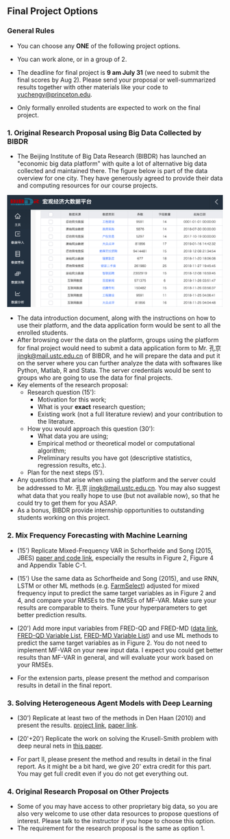 ## Final Project Options

### General Rules

- You can choose any **ONE** of the following project options. 

- You can work alone, or in a group of 2.

- The deadline for final project is **9 am July 31** (we need to submit the final scores by Aug 2). Please send your proposal or well-summarized results together with other materials like your code to yuchengy@princeton.edu.

- Only formally enrolled students are expected to work on the final project.

  

### 1. Original Research Proposal using Big Data Collected by BIBDR

- The Beijing Institute of Big Data Research (BIBDR) has launched an "economic big data platform" with quite a lot of alternative big data collected and maintained there. The figure below is part of the data overview for one city. They have generously agreed to provide their data and computing resources for our course projects. 

![bibdr2](./fig/bibdr2.png)

- The data introduction document, along with the instructions on how to use their platform, and the data application form would be sent to all the enrolled students. 
- After browsing over the data on the platform, groups using the platform for final project would need to submit a data application form to Mr. 孔京  jingk@mail.ustc.edu.cn of BIBDR, and he will prepare the data and put it on the server where you can further analyze the data with softwares like Python, Matlab, R and Stata. The server credentials would be sent to groups who are going to use the data for final projects.
- Key elements of the research proposal:
  - Research question (15'): 
    - Motivation for this work;
    - What is your **exact** research question;
    - Existing work (not a full literature review) and your contribution to the literature.
  - How you would approach this question (30'):
    - What data you are using;
    - Empirical method or theoretical model or computational algorithm;
    - Preliminary results you have got (descriptive statistics, regression results, etc.).
  - Plan for the next steps (5').
- Any questions that arise when using the platform and the server could be addressed to Mr. 孔京 jingk@mail.ustc.edu.cn. You may also suggest what data that you really hope to use (but not available now), so that he could try to get them for you ASAP. 
- As a bonus, BIBDR provide internship opportunities to outstanding students working on this project. 



### 2. Mix Frequency Forecasting with Machine Learning

- (15') Replicate Mixed-Frequency VAR in Schorfheide and Song (2015, JBES) [paper and code link](https://web.sas.upenn.edu/schorf/publications/), especially the results in Figure 2, Figure 4 and Appendix Table C-1. 

- (15') Use the same data as Schorfheide and Song (2015), and use RNN, LSTM or other ML methods (e.g. [FarmSelect](https://cran.r-project.org/web/packages/FarmSelect/index.html)) adjusted for mixed frequency input to predict the same target variables as in Figure 2 and 4, and compare your RMSEs to the RMSEs of MF-VAR. Make sure your results are comparable to theirs. Tune your hyperparameters to get better prediction results. 

- (20') Add more input variables from FRED-QD and FRED-MD ([data link](https://research.stlouisfed.org/econ/mccracken/fred-databases/), [FRED-QD Variable List](https://s3.amazonaws.com/files.fred.stlouisfed.org/fred-md/FRED-QD_appendix.pdf), [FRED-MD Variable List](https://s3.amazonaws.com/files.fred.stlouisfed.org/fred-md/Appendix_Tables_Update.pdf)) and use ML methods to predict the same target variables as in Figure 2. You do not need to implement MF-VAR on your new input data. I expect you could get better results than MF-VAR in general, and will evaluate your work based on your RMSEs. 

- For the extension parts, please present the method and comparison results in detail in the final report. 

  

### 3. Solving Heterogeneous Agent Models with Deep Learning

- (30') Replicate at least two of the methods in Den Haan (2010) and present the results. [project link](http://www.wouterdenhaan.com/datasuite.htm), [paper link](https://www.sciencedirect.com/science/article/pii/S0165188909001298).
- (20'+20') Replicate the work on solving the Krusell-Smith problem with deep neural nets in [this paper](http://papers.nber.org/conf_papers/f126839.pdf).

- For part II, please present the method and results in detail in the final report. As it might be a bit hard, we give 20' extra credit for this part. You may get full credit even if you do not get everything out.

  

### 4. Original Research Proposal on Other Projects

- Some of you may have access to other proprietary big data, so you are also very welcome to use other data resources to propose questions of interest. Please talk to the instructor if you hope to choose this option.
- The requirement for the research proposal is the same as option 1.








